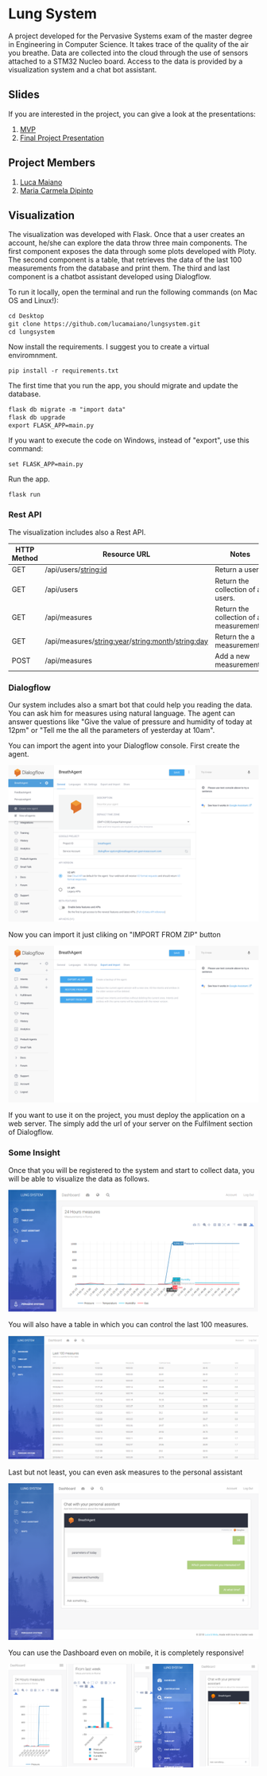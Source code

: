# Lung System

A project developed for the Pervasive Systems exam of the master degree in Engineering in Computer Science. It takes trace of the quality of the air you breathe. Data are collected into the cloud through the use of sensors attached to a STM32 Nucleo board. Access to the data is provided by a visualization system and a chat bot assistant.

## Slides

If you are interested in the project, you can give a look at the presentations:
1. [MVP](https://www.slideshare.net/LucaMaiano1/student-group-projects-initial-concept-what-are-you-breathing) 
2. [Final Project Presentation](https://www.slideshare.net/LucaMaiano1/pervasive-systems-final-project-presentation-the-sparkle-lung-system) 


## Project Members
1. [Luca Maiano](https://www.linkedin.com/in/lucamaiano/) 
2. [Maria Carmela Dipinto](https://www.linkedin.com/in/maria-carmela-dipinto/) 


## Visualization

The visualization was developed with Flask. Once that a user creates an account, he/she can explore the data throw three main components. The first component exposes the data through some plots developed with Ploty. The second component is a table, that retrieves the data of the last 100 measurements from the database and print them. The third and last component is a chatbot assistant developed using Dialogflow.

To run it locally, open the terminal and run the following commands (on Mac OS and Linux!):

```
cd Desktop
git clone https://github.com/lucamaiano/lungsystem.git
cd lungsystem
```

Now install the requirements. I suggest you to create a virtual enviromnment.

```
pip install -r requirements.txt
```

The first time that you run the app, you should migrate and update the database.

```
flask db migrate -m "import data"
flask db upgrade
export FLASK_APP=main.py
```

If you want to execute the code on Windows, instead of "export", use this command:
```
set FLASK_APP=main.py
```

Run the app.

```
flask run
```



### Rest API
The visualization includes also a Rest API.

| HTTP Method   | Resource URL | Notes |
| ------------- | ------------ | ----- |
| GET | /api/users/<string:id> | Return a user. |
| GET | /api/users | Return the collection of all users. |
| GET | /api/measures | Return the collection of all measurements. | 
| GET | /api/measures/<string:year>/<string:month>/<string:day> | Return the a measurement. |
| POST | /api/measures | Add a new measurement. |


### Dialogflow
Our system includes also a smart bot that could help you reading the data. You can ask him for measures using natural language. The agent can answer questions like "Give the value of pressure and humidity of today at 12pm" or "Tell me the all the parameters of yesterday at 10am". 

You can import the agent into your Dialogflow console. First create the agent.

![Dialogflow 1](images/dialogflow1.png)

Now you can import it just cliking on "IMPORT FROM ZIP" button

![Dialogflow 1](images/dialogflow2.png)

If you want to use it on the project, you must deploy the application on a web server. The simply add the url of your server on the Fulfilment section of Dialogflow.

### Some Insight
Once that you will be registered to the system and start to collect data, you will be able to visualize the data as follows.

![Dashboard 1](images/Dashboard2.png)

You will also have a table in which you can control the last 100 measures.

![Dashboard 2](images/Dashboard1.png)

Last but not least, you can even ask measures to the personal assistant

![Dialogflow](images/dialogflow.png)

You can use the Dashboard even on mobile, it is completely responsive!

![Dialogflow](images/mobile.png)
